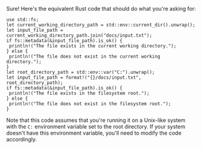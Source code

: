 Sure! Here's the equivalent Rust code that should do what you're asking for:
```
use std::fs;
let current_working_directory_path = std::env::current_dir().unwrap();
let input_file_path = current_working_directory_path.join("docs/input.txt");
if fs::metadata(&input_file_path).is_ok() {
 println!("The file exists in the current working directory.");
} else {
 println!("The file does not exist in the current working directory.");
}
let root_directory_path = std::env::var("C:").unwrap();
let input_file_path = format!("{}/docs/input.txt", root_directory_path);
if fs::metadata(&input_file_path).is_ok() {
 println!("The file exists in the filesystem root.");
} else {
 println!("The file does not exist in the filesystem root.");
}
```
Note that this code assumes that you're running it on a Unix-like system with the `C:` environment variable set to the root directory. If your system doesn't have this environment variable, you'll need to modify the code accordingly.

